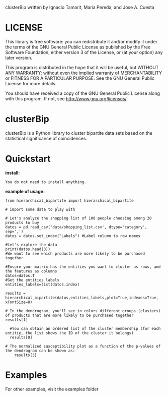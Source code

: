 
clusterBip written by Ignacio Tamarit, María Pereda, and Jose A. Cuesta

# LICENSE
This library is free software: you can redistribute it and/or modify it under the terms of the GNU General Public License as published by the Free Software Foundation, either version 3 of the License, or (at your option) any later version.

This program is distributed in the hope that it will be useful, but WITHOUT ANY WARRANTY; without even the implied warranty of MERCHANTABILITY or FITNESS FOR A PARTICULAR PURPOSE. See the GNU General Public License for more details.

You should have received a copy of the GNU General Public License along with this program. If not, see http://www.gnu.org/licenses/.

# clusterBip
clusterBip is a Python library to cluster bipartite data sets based on the statistical significance of coincidences.

# Quickstart
**install:**

    You do not need to install anything.

**example of usage:**

    from hierarchical_bipartite import hierarchical_bipartite
       
	# import some data to play with

	# Let's analyze the shopping list of 100 people choosing among 20 products to buy
    datos = pd.read_csv('data/shopping_list.csv', dtype='category', sep=',')  
    datos = datos.set_index("Labels") #Label column to row names

	#Let's explore the data
	print(datos.head(3))
	#We want to see which products are more likely to be purchased together

    #Ensure your matrix has the entities you want to cluster as rows, and the features as columns
    datos=datos.T
	#Get the entities labels
    entities_labels=list(datos.index) 
    
    results = hierarchical_bipartite(datos,entities_labels,plot=True,indexes=True, xFontSize=8)

	# In the dendrogram, you'll see in colors different groups (clusters) of products that are more likely to be purchased together
	results[1]

	  #You can obtain an ordered list of the cluster membership (for each entitie, the list shows the ID of the cluster it belongs)
	  results[0]

    # The normalized susceptibility plot as a function of the p-values of the dendrogram can be shown as:
    	results[3]


  # Examples
  For other examples, visit the examples folder
